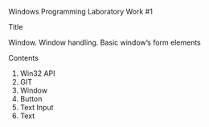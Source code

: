 Windows Programming Laboratory Work #1

Title

Window. Window handling. Basic window’s form elements

Contents

1. Win32 API
2. GIT
3. Window
4. Button
5. Text Input
6. Text
